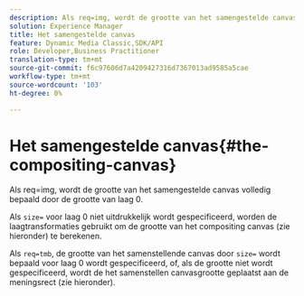 ```yaml
---
description: Als req=img, wordt de grootte van het samengestelde canvas volledig bepaald door de grootte van laag 0.
solution: Experience Manager
title: Het samengestelde canvas
feature: Dynamic Media Classic,SDK/API
role: Developer,Business Practitioner
translation-type: tm+mt
source-git-commit: f6c97606d7a4209427316d7367013ad9585a5cae
workflow-type: tm+mt
source-wordcount: '103'
ht-degree: 0%

---
```



# Het samengestelde canvas{#the-compositing-canvas}

Als req=img, wordt de grootte van het samengestelde canvas volledig bepaald door de grootte van laag 0.

Als `size=` voor laag 0 niet uitdrukkelijk wordt gespecificeerd, worden de laagtransformaties gebruikt om de grootte van het compositing canvas (zie hieronder) te berekenen.

Als `req=tmb`, de grootte van het samenstellende canvas door `size=` wordt bepaald voor laag 0 wordt gespecificeerd, of, als de grootte niet wordt gespecificeerd, wordt de het samenstellen canvasgrootte geplaatst aan de meningsrect (zie hieronder).
